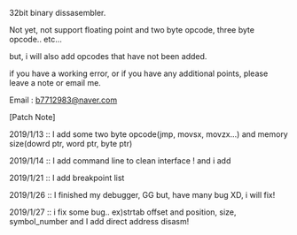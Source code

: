 

32bit binary dissasembler. 

Not yet, not support floating point and two byte opcode, three byte opcode.. etc... 

but, i will also add opcodes that have not been added. 

if you have a working error, or if you have any additional points, please leave a note or email me. 

Email : b7712983@naver.com 


[Patch Note]

2019/1/13 :: I add some two byte opcode(jmp, movsx, movzx...) and memory size(dowrd ptr, word ptr, byte ptr) 

2019/1/14 :: I add command line to clean interface ! and i add <line number>

2019/1/21 :: I add breakpoint list 

2019/1/26 :: I finished my debugger, GG but, have many bug XD, i will fix!

2019/1/27 :: i fix some bug.. ex)strtab offset and position, size, symbol_number and I add direct address disasm! 
